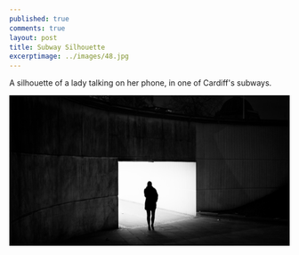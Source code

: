 ```yaml
---
published: true
comments: true
layout: post
title: Subway Silhouette
excerptimage: ../images/48.jpg
---
```


A silhouette of a lady talking on her phone, in one of Cardiff's subways. 

[![Image 47/365	25mm	f/1.8	ISO1600	1/160](../images/48.jpg)](https://www.flickr.com/photos/tmadhavan/16572790502/)